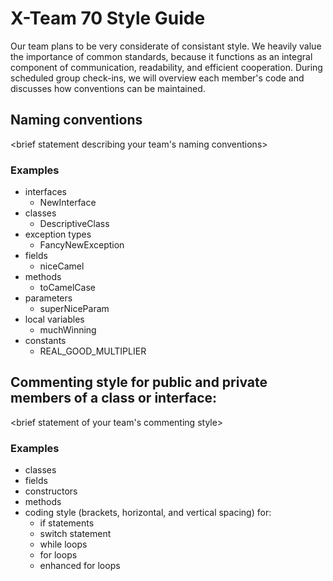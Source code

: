 # X-Team 70 Style Guide

Our team plans to be very considerate of consistant style. We heavily value the importance of common standards, because it functions as an integral component of communication, readability, and efficient cooperation. During scheduled group check-ins, we will overview each member's code and discusses how conventions can be maintained.

## Naming conventions

<brief statement describing your team's naming conventions>

### Examples
* interfaces
    - NewInterface
* classes
    - DescriptiveClass
* exception types
    - FancyNewException
* fields
    - niceCamel
* methods
    - toCamelCase
* parameters
    - superNiceParam
* local variables
    - muchWinning
* constants
    - REAL_GOOD_MULTIPLIER

## Commenting style for public and private members of a class or interface:

<brief statement of your team's commenting style>

### Examples

* classes
* fields
* constructors
* methods
* coding style (brackets, horizontal, and vertical spacing) for:
  * if statements
  * switch statement
  * while loops
  * for loops
  * enhanced for loops
